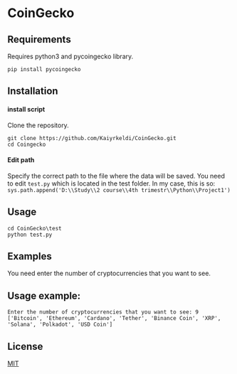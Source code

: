 # CoinGecko
 
## Requirements

Requires python3 and pycoingecko library.

`pip install pycoingecko`

## Installation
#### install script

Clone the repository.

~~~
git clone https://github.com/Kaiyrkeldi/CoinGecko.git
cd Coingecko 
~~~

#### Edit path

Specify the correct path to the file where the data will be saved. You need to edit `test.py` which is located in the test folder. In my case, this is so:
`sys.path.append('D:\\Study\\2 course\\4th trimestr\\Python\\Project1')`
## Usage

~~~
cd CoinGecko\test
python test.py
~~~

## Examples

You need enter the number of cryptocurrencies that you want to see.

## Usage example:

~~~
Enter the number of cryptocurrencies that you want to see: 9
['Bitcoin', 'Ethereum', 'Cardano', 'Tether', 'Binance Coin', 'XRP', 'Solana', 'Polkadot', 'USD Coin']
~~~

## License
[MIT](https://choosealicense.com/licenses/mit/)